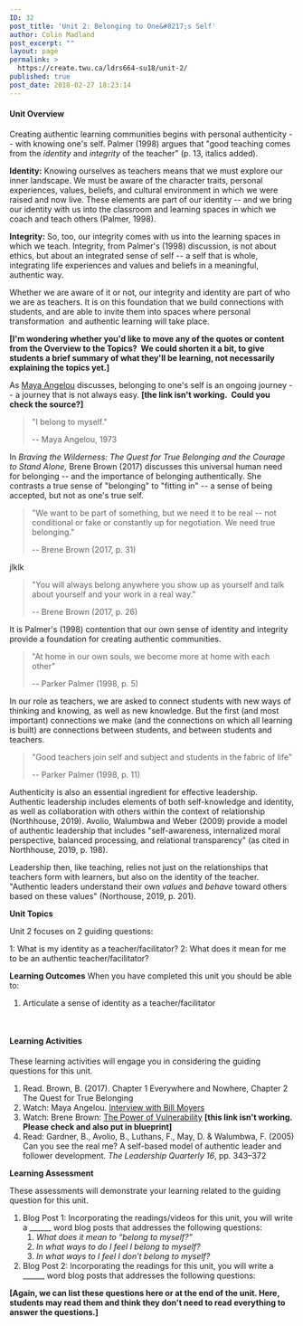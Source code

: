 ```yaml
---
ID: 32
post_title: 'Unit 2: Belonging to One&#8217;s Self'
author: Colin Madland
post_excerpt: ""
layout: page
permalink: >
  https://create.twu.ca/ldrs664-su18/unit-2/
published: true
post_date: 2018-02-27 18:23:14
---
```

<h4>Unit Overview</h4>
Creating authentic learning communities begins with personal authenticity -- with knowing one's self. Palmer (1998) argues that "good teaching comes from the<em> identity</em> and <em>integrity</em> of the teacher" (p. 13, italics added).

<strong>Identity:</strong> Knowing ourselves as teachers means that we must explore our inner landscape. We must be aware of the character traits, personal experiences, values, beliefs, and cultural environment in which we were raised and now live. These elements are part of our identity -- and we bring our identity with us into the classroom and learning spaces in which we coach and teach others (Palmer, 1998).

<strong>Integrity:</strong> So, too, our integrity comes with us into the learning spaces in which we teach. Integrity, from Palmer's (1998) discussion, is not about ethics, but about an integrated sense of self -- a self that is whole, integrating life experiences and values and beliefs in a meaningful, authentic way.

Whether we are aware of it or not, our integrity and identity are part of who we are as teachers. It is on this foundation that we build connections with students, and are able to invite them into spaces where personal transformation  and authentic learning will take place.

<strong>[I'm wondering whether you'd like to move any of the quotes or content from the Overview to the Topics?  We could shorten it a bit, to give students a brief summary of what they'll be learning, not necessarily explaining the topics yet.]</strong>

As <a href="http://1http://billmoyers.com/content/conversation-maya-angelou">Maya Angelou</a> discusses, belonging to one's self is an ongoing journey -- a journey that is not always easy. <strong>[the link isn't working.  Could you check the source?]</strong>
<blockquote>"I belong to myself."

-- Maya Angelou, 1973</blockquote>
In <em>Braving the Wilderness: The Quest for True Belonging and the Courage to Stand Alone, </em>Brene Brown (2017) discusses this universal human need for belonging -- and the importance of belonging authentically. She contrasts a true sense of "belonging" to "fitting in" -- a sense of being accepted, but not as one's true self.
<blockquote>"We want to be part of something, but we need it to be real -- not conditional or fake or constantly up for negotiation. We need true belonging."

-- Brene Brown (2017, p. 31)</blockquote>
jlklk
<blockquote>"You will always belong anywhere you show up as yourself and talk about yourself and your work in a real way."

-- Brene Brown (2017, p. 26)</blockquote>
It is Palmer's (1998) contention that our own sense of identity and integrity provide a foundation for creating authentic communities.
<blockquote>"At home in our own souls, we become more at home with each other"

-- Parker Palmer (1998, p. 5)</blockquote>
In our role as teachers, we are asked to connect students with new ways of thinking and knowing, as well as new knowledge. But the first (and most important) connections we make (and the connections on which all learning is built) are connections between students, and between students and teachers.
<blockquote>"Good teachers join self and subject and students in the fabric of life"

-- Parker Palmer (1998, p. 11)</blockquote>
Authenticity is also an essential ingredient for effective leadership. Authentic leadership includes elements of both self-knowledge and identity, as well as collaboration with others within the context of relationship (Northhouse, 2019). Avolio, Walumbwa and Weber (2009) provide a model of authentic leadership that includes "self-awareness, internalized moral perspective, balanced processing, and relational transparency" (as cited in Northhouse, 2019, p. 198).

Leadership then, like teaching, relies not just on the relationships that teachers form with learners, but also on the identity of the teacher. "Authentic leaders understand their own <em>values</em> and <em>behave </em>toward others based on these values" (Northouse, 2019, p. 201).

<strong>Unit Topics</strong>

Unit 2 focuses on 2 guiding questions:

1: What is my identity as a teacher/facilitator?
2: What does it mean for me to be an authentic teacher/facilitator?

<strong>Learning Outcomes</strong>
When you have completed this unit you should be able to:

1. Articulate a sense of identity as a teacher/facilitator

&nbsp;
<h4>Learning Activities</h4>
These learning activities will engage you in considering the guiding questions for this unit.
<ol>
 	<li>Read. Brown, B. (2017). Chapter 1 Everywhere and Nowhere, Chapter 2 The Quest for True Belonging</li>
 	<li>Watch: Maya Angelou. <a href="http://billmoyers.com/content/conversation-maya-angelou/">Interview with Bill Moyers</a></li>
 	<li>Watch: Brene Brown: <a href="http://Brene Brown: The Power of Vulnerability https://www.ted.com/talks/brene_brown_on_vulnerability">The Power of Vulnerability</a> <strong>[this link isn't working.  Please check and also put in blueprint]</strong></li>
 	<li>Read: Gardner, B., Avolio, B., Luthans, F., May, D. &amp; Walumbwa, F. (2005) Can you see the real me? A self-based model of authentic leader and follower development. <em>The Leadership Quarterly 16</em>, pp. 343–372</li>
</ol>
<strong>Learning Assessment</strong>

These assessments will demonstrate your learning related to the guiding question for this unit.
<ol>
 	<li>Blog Post 1: Incorporating the readings/videos for this unit, you will write a ______ word blog posts that addresses the following questions:<i> </i>
<ol>
 	<li><i>What does it mean to “belong to myself?” </i></li>
 	<li><i>In what ways to do I feel I belong to myself? </i></li>
 	<li><i>In what ways to I feel I don’t belong to myself?</i></li>
</ol>
</li>
 	<li>Blog Post 2: Incorporating the readings for this unit, you will write a ______ word blog posts that addresses the following questions:<i> </i></li>
</ol>
<strong>[Again, we can list these questions here or at the end of the unit. Here, students may read them and think they don't need to read everything to answer the questions.]</strong>

&nbsp;